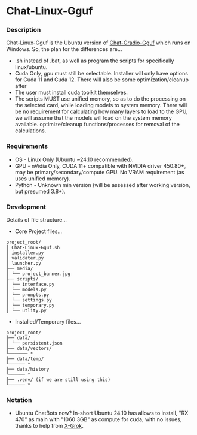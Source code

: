 # Chat-Linux-Gguf

### Description
Chat-Linux-Gguf is the Ubuntu version of [Chat-Gradio-Gguf](https://github.com/wiseman-timelord/Chat-Gradio-Gguf) which runs on Windows. So, the plan for the differences are...
- .sh instead of .bat, as well as program the scripts for specifically linux/ubuntu.
- Cuda Only, gpu must still be selectable. Installer will only have options for Cuda 11 and Cuda 12. There will also be some optimization/cleanup after
- The user must install cuda toolkit themselves.
- The scripts MUST use unified memory, so as to do the processing on the selected card, while loading models to system memory. There will be no requirement for calculating how many layers to load to the GPU, we will assume that the models will load on the system memory available. optimize/cleanup functions/processes for removal of the calculations.

### Requirements
- OS - Linux Only (Ubuntu ~24.10 recommended).
- GPU - nVidia Only, CUDA 11+ compatible with NVIDIA driver 450.80+, may be primary/secondary/compute GPU. No VRAM requirement (as uses unified memory).
- Python - Unknown min version (will be assessed after working version, but presumed 3.8+).

### Development
Details of file structure...
- Core Project files...
```
project_root/
│ Chat-Linux-Gguf.sh
│ installer.py
│ validater.py
│ launcher.py
├── media/
│ └── project_banner.jpg
├── scripts/
│ └── interface.py
│ └── models.py
│ └── prompts.py
│ └── settings.py
│ └── temporary.py
│ └── utlity.py
```
- Installed/Temporary files...
```
project_root/
├── data/
│ └── persistent.json
├── data/vectors/
└─────── *
├── data/temp/
└────── *
├── data/history
└────── *
├── .venv/ (if we are still using this)
└────── *
```

### Notation
- Ubuntu ChatBots now? In-short Ubuntu 24.10 has allows to install, "RX 470" as main with "1060 3GB" as compute for cuda, with no issues, thanks to help from [X-Grok](www.x.com).
